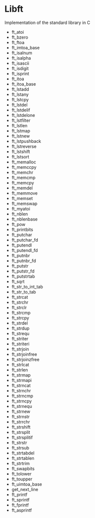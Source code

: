 # Libft
Implementation of the standard library in C

* ft_atoi
* ft_bzero
* ft_ftoa
* ft_imtoa_base
* ft_isalnum
* ft_isalpha
* ft_isascii
* ft_isdigit
* ft_isprint
* ft_itoa
* ft_itoa_base
* ft_lstadd
* ft_lstany
* ft_lstcpy
* ft_lstdel
* ft_lstdelif
* ft_lstdelone
* ft_lstfilter
* ft_lstlen
* ft_lstmap
* ft_lstnew
* ft_lstpushback
* ft_lstreverse
* ft_lstshift
* ft_lstsort
* ft_memalloc
* ft_memccpy
* ft_memchr
* ft_memcmp
* ft_memcpy
* ft_memdel
* ft_memmove
* ft_memset
* ft_memswap
* ft_myatoi
* ft_nblen
* ft_nblenbase
* ft_pow
* ft_printbits
* ft_putchar
* ft_putchar_fd
* ft_putendl
* ft_putendl_fd
* ft_putnbr
* ft_putnbr_fd
* ft_putstr
* ft_putstr_fd
* ft_putstrtab
* ft_sqrt
* ft_str_to_int_tab
* ft_str_to_tab
* ft_strcat
* ft_strchr
* ft_strclr
* ft_strcmp
* ft_strcpy
* ft_strdel
* ft_strdup
* ft_strequ
* ft_striter
* ft_striteri
* ft_strjoin
* ft_strjoinfree
* ft_strjoinzfree
* ft_strlcat
* ft_strlen
* ft_strmap
* ft_strmapi
* ft_strncat
* ft_strnchr
* ft_strncmp
* ft_strncpy
* ft_strnequ
* ft_strnew
* ft_strnstr
* ft_strrchr
* ft_strshift
* ft_strsplit
* ft_strsplitif
* ft_strstr
* ft_strsub
* ft_strtabdel
* ft_strtablen
* ft_strtrim
* ft_swapbits
* ft_tolower
* ft_toupper
* ft_uimtoa_base
* get_next_line
* ft_printf
* ft_sprintf
* ft_fprintf
* ft_asprintf

